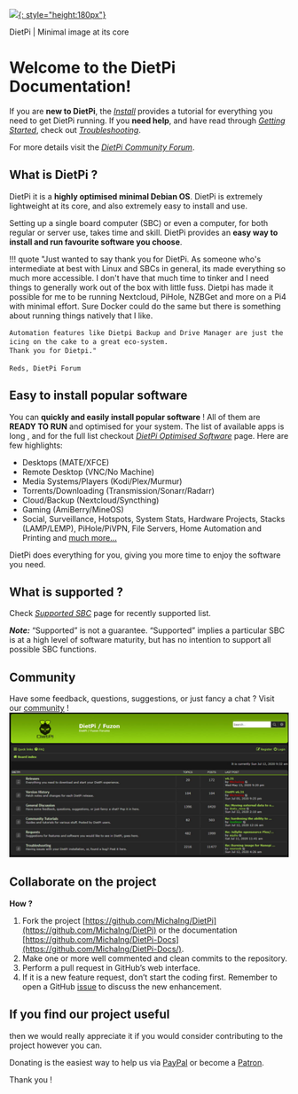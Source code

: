 [![](https://www.dietpi.com/images/Slider01.png){: style="height:180px"}](http://www.dietpi.com)

DietPi | Minimal image at its core

# Welcome to the DietPi Documentation!

If you are **new to DietPi**, the [_Install_](user-guide_install) provides a tutorial for everything you need to get DietPi running. If you **need help**, and have read through [_Getting Started_](user-guide_overview), check out [_Troubleshooting_](https://dietpi.com/phpbb/viewforum.php?f=11&sid=5c075e238d977cf0a31530d9cd594235).

For more details visit the [_DietPi Community Forum_](https://dietpi.com/phpbb/viewforum.php?f=5).

## What is DietPi ?

DietPi it is a **highly optimised minimal Debian OS**. DietPi is extremely lightweight at its core, and also extremely easy to install and use. 

Setting up a single board computer (SBC) or even a computer, for both regular or server use, takes time and skill. DietPi provides an **easy way to install and run favourite software you choose**. 

<!-- 
our images start at 400MB in size (3x lighter than 'Raspbian Lite'). With features of low process/memory footprint, DietPi allows you to get the maximum performance from your device. -->

!!! quote
    "Just wanted to say thank you for DietPi. As someone who's intermediate at best with Linux and SBCs in general, its made everything so much more accessible. I don't have that much time to tinker and I need things to generally work out of the box with little fuss. Dietpi has made it possible for me to be running Nextcloud, PiHole, NZBGet and more on a Pi4 with minimal effort. Sure Docker could do the same but there is something about running things natively that I like.

    Automation features like Dietpi Backup and Drive Manager are just the icing on the cake to a great eco-system.
    Thank you for Dietpi."
    
    Reds, DietPi Forum

## Easy to install popular software
You can **quickly and easily install popular software** ! All of them are **READY TO RUN** and optimised for your system. The list of available apps is long , and for the full list checkout [_DietPi Optimised Software_](user-optimised-software) page. Here are few highlights:

- Desktops (MATE/XFCE)
- Remote Desktop (VNC/No Machine)
- Media Systems/Players (Kodi/Plex/Murmur)
- Torrents/Downloading (Transmission/Sonarr/Radarr)
- Cloud/Backup (Nextcloud/Syncthing)
- Gaming (AmiBerry/MineOS)
- Social, Surveillance, Hotspots, System Stats, Hardware Projects, Stacks (LAMP/LEMP), PiHole/PiVPN, File Servers, Home Automation and Printing
and [much more...](user-optimised-software)

DietPi does everything for you, giving you more time to enjoy the software you need.

## What is supported ?
Check [_Supported SBC_](hardware-supported_sbc) page for recently supported list.

**_Note:_** “Supported” is not a guarantee. “Supported” implies a particular SBC is at a high level of software maturity, but has no intention to support all possible SBC functions.

## Community
Have some feedback, questions, suggestions, or just fancy a chat ? Visit our [community](https://dietpi.com/phpbb/index.php) !
![DietPi Forum](assets/images/dietpi-forum.jpg)

## Collaborate on the project

**How ?**

1. Fork the project [https://github.com/MichaIng/DietPi](https://github.com/MichaIng/DietPi) or the documentation [https://github.com/MichaIng/DietPi-Docs](https://github.com/MichaIng/DietPi-Docs/). 
2. Make one or more well commented and clean commits to the repository.
3. Perform a pull request in GitHub’s web interface.
4. If it is a new feature request, don’t start the coding first. Remember to open a GitHub [issue](https://github.com/MichaIng/DietPi/issues) to discuss the new enhancement.

## If you find our project useful
then we would really appreciate it if you would consider contributing to the project however you can. 

Donating is the easiest way to help us via [PayPal](https://www.paypal.com/cgi-bin/webscr?cmd=_s-xclick&hosted_button_id=6DVBECXRW3TAA) or become a [Patron](https://www.patreon.com/bePatron?u=12464530).

Thank you !